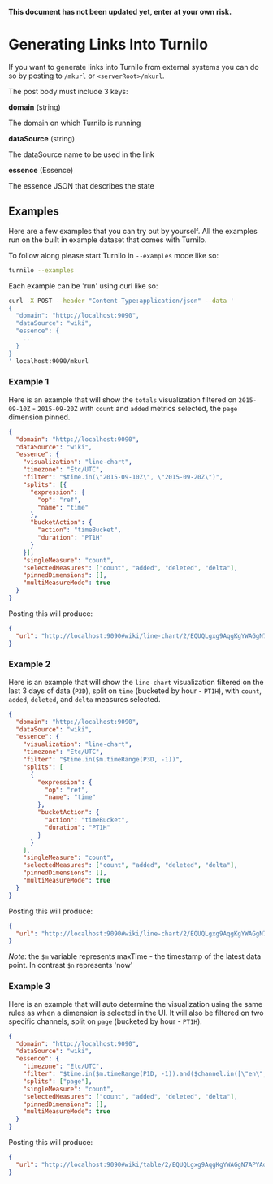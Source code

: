 

**This document has not been updated yet, enter at your own risk.**


# Generating Links Into Turnilo

If you want to generate links into Turnilo from external systems you can do so by posting to `/mkurl` or `<serverRoot>/mkurl`.

The post body must include 3 keys:

**domain** (string)

The domain on which Turnilo is running

**dataSource** (string)

The dataSource name to be used in the link

**essence** (Essence)

The essence JSON that describes the state

## Examples

Here are a few examples that you can try out by yourself.
All the examples run on the built in example dataset that comes with Turnilo.

To follow along please start Turnilo in `--examples` mode like so:
 
```bash
turnilo --examples
```

Each example can be 'run' using curl like so:

```bash
curl -X POST --header "Content-Type:application/json" --data '
{
  "domain": "http://localhost:9090",
  "dataSource": "wiki",
  "essence": {
    ...
  }
}
' localhost:9090/mkurl
```

### Example 1

Here is an example that will show the `totals` visualization filtered on `2015-09-10Z` - `2015-09-20Z` with `count` and `added` metrics selected,
the `page` dimension pinned.

```json
{
  "domain": "http://localhost:9090",
  "dataSource": "wiki",
  "essence": {
    "visualization": "line-chart",
    "timezone": "Etc/UTC",
    "filter": "$time.in(\"2015-09-10Z\", \"2015-09-20Z\")",
    "splits": [{
      "expression": {
        "op": "ref",
        "name": "time"
      },
      "bucketAction": {
        "action": "timeBucket",
        "duration": "PT1H"
      }
    }],
    "singleMeasure": "count",
    "selectedMeasures": ["count", "added", "deleted", "delta"],
    "pinnedDimensions": [],
    "multiMeasureMode": true
  }
}
```

Posting this will produce:

```json
{
  "url": "http://localhost:9090#wiki/line-chart/2/EQUQLgxg9AqgKgYWAGgN7APYAdgC5gQAWAhgJYB2KwApgB5YBO1Azs6RpbutnsEwGZVyxALbVeYUmOABfZMGIRJHPOkXLOwClTqMWbFV0w58AG1JhqDYqaoA3GwFdxR5mGIMwvAEwAGAIwArAC0vgCcwf6+cL6+uLHxvgB0sb4AWjrkACY+ASHhwX4xcQmxKbEZcsBgAJ5YLsBwAJIAsiAA+gBKAIIAcgDiILIycgDa6LpMrOyc3CZ81ILywtL4ktJVAEaOEADW1GDdSjOqCseG1VLUAEI7+17yWY7WGrwACnD+ABKy8swYniOryM6hO+H+nh09CmBlmxl4AiEoga63EVSypCY500xGYEGo2QoAHNhgBdZBgBjOeQQDCOcgPUYEOkMqjELJZag5R7UUwHLlUTmmdzAcmjcnkRymUxAA="
}
```


### Example 2

Here is an example that will show the `line-chart` visualization filtered on the last 3 days of data (`P3D`), 
split on `time` (bucketed by hour - `PT1H`), with `count`, `added`, `deleted`, and `delta` measures selected.

```json
{
  "domain": "http://localhost:9090",
  "dataSource": "wiki",
  "essence": {
    "visualization": "line-chart",
    "timezone": "Etc/UTC",
    "filter": "$time.in($m.timeRange(P3D, -1))",
    "splits": [
      {
        "expression": {
          "op": "ref",
          "name": "time"
        },
        "bucketAction": {
          "action": "timeBucket",
          "duration": "PT1H"
        }
      }
    ],
    "singleMeasure": "count",
    "selectedMeasures": ["count", "added", "deleted", "delta"],
    "pinnedDimensions": [],
    "multiMeasureMode": true
  }
}
```

Posting this will produce:

```json
{
  "url": "http://localhost:9090#wiki/line-chart/2/EQUQLgxg9AqgKgYWAGgN7APYAdgC5gQAWAhgJYB2KwApgB5YBO1Azs6RpbutnsE..."
}
```

*Note*: the `$m` variable represents maxTime - the timestamp of the latest data point. In contrast `$n` represents 'now' 

### Example 3

Here is an example that will auto determine the visualization using the same rules as when a dimension is selected in the UI.
It will also be filtered on two specific channels, split on `page` (bucketed by hour - `PT1H`).

```json
{
  "domain": "http://localhost:9090",
  "dataSource": "wiki",
  "essence": {
    "timezone": "Etc/UTC",
    "filter": "$time.in($m.timeRange(P1D, -1)).and($channel.in([\"en\", \"fr\"]))",
    "splits": ["page"],
    "singleMeasure": "count",
    "selectedMeasures": ["count", "added", "deleted", "delta"],
    "pinnedDimensions": [],
    "multiMeasureMode": true
  }
}
```

Posting this will produce:

```json
{
  "url": "http://localhost:9090#wiki/table/2/EQUQLgxg9AqgKgYWAGgN7APYAdgC5gQAWAhgJYB2KwApgB5YBO1Azs..."
}
```
